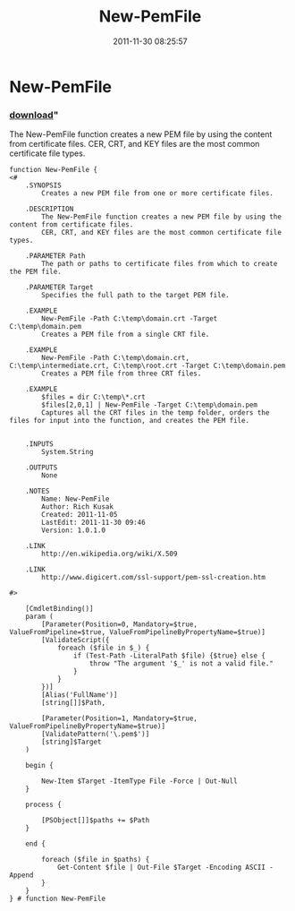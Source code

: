 ﻿---
pid:            3075
parent:         0
children:       
poster:         Rich Kusak
title:          New-PemFile
date:           2011-11-30 08:25:57
format:         posh
---

# New-PemFile

### [download](3075.ps1)"

The New-PemFile function creates a new PEM file by using the content from certificate files.
CER, CRT, and KEY files are the most common certificate file types.

```posh
function New-PemFile {
<#
	.SYNOPSIS
		Creates a new PEM file from one or more certificate files.

	.DESCRIPTION
		The New-PemFile function creates a new PEM file by using the content from certificate files.
		CER, CRT, and KEY files are the most common certificate file types.

	.PARAMETER Path
		The path or paths to certificate files from which to create the PEM file.

	.PARAMETER Target
		Specifies the full path to the target PEM file.

	.EXAMPLE
		New-PemFile -Path C:\temp\domain.crt -Target C:\temp\domain.pem
		Creates a PEM file from a single CRT file.

	.EXAMPLE
		New-PemFile -Path C:\temp\domain.crt, C:\temp\intermediate.crt, C:\temp\root.crt -Target C:\temp\domain.pem
		Creates a PEM file from three CRT files.
		
	.EXAMPLE
		$files = dir C:\temp\*.crt
		$files[2,0,1] | New-PemFile -Target C:\temp\domain.pem
		Captures all the CRT files in the temp folder, orders the files for input into the function, and creates the PEM file.
		

	.INPUTS
		System.String

	.OUTPUTS
		None

	.NOTES
		Name: New-PemFile
		Author: Rich Kusak
		Created: 2011-11-05
		LastEdit: 2011-11-30 09:46
		Version: 1.0.1.0

	.LINK
		http://en.wikipedia.org/wiki/X.509

	.LINK
		http://www.digicert.com/ssl-support/pem-ssl-creation.htm

#>

	[CmdletBinding()]
	param (
		[Parameter(Position=0, Mandatory=$true, ValueFromPipeline=$true, ValueFromPipelineByPropertyName=$true)]
		[ValidateScript({
			foreach ($file in $_) {
				if (Test-Path -LiteralPath $file) {$true} else {
					throw "The argument '$_' is not a valid file."
				}
			}
		})]
		[Alias('FullName')]
		[string[]]$Path,
		
		[Parameter(Position=1, Mandatory=$true, ValueFromPipelineByPropertyName=$true)]
		[ValidatePattern('\.pem$')]
		[string]$Target
	)
	
	begin {
	
		New-Item $Target -ItemType File -Force | Out-Null
	}
	
	process {
	
		[PSObject[]]$paths += $Path
	}

	end {
	
		foreach ($file in $paths) {
			Get-Content $file | Out-File $Target -Encoding ASCII -Append
		}
	}
} # function New-PemFile

```
